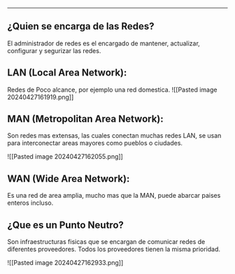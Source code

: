 
---
## ¿Quien se encarga de las Redes?
El administrador de redes es el encargado de mantener, actualizar, configurar y segurizar las redes.

## LAN (Local Area Network):
Redes de Poco alcance, por ejemplo una red domestica. 
![[Pasted image 20240427161919.png]]

## MAN (Metropolitan Area Network):
Son redes mas extensas, las cuales conectan muchas redes LAN, se usan para interconectar areas mayores como pueblos o ciudades.



![[Pasted image 20240427162055.png]]


## WAN (Wide Area Network):
Es una red de area amplia, mucho mas que la MAN, puede abarcar paises enteros incluso. 

## ¿Que es un Punto Neutro?
Son infraestructuras fisicas que  se encargan de comunicar redes de diferentes proveedores. Todos los proveedores tienen la misma prioridad. 


![[Pasted image 20240427162933.png]]